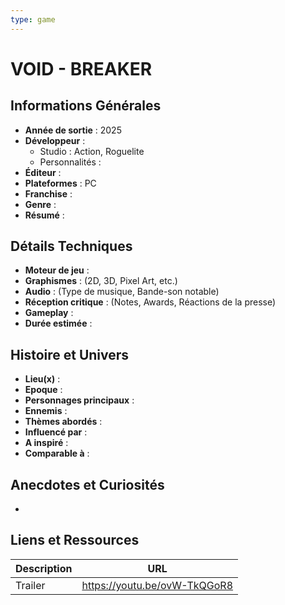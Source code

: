 ```yaml
---
type: game
---
```


# VOID - BREAKER

## Informations Générales

- **Année de sortie** : 2025
- **Développeur** : 
	- Studio : Action, Roguelite
	- Personnalités : 
- **Éditeur** : 
- **Plateformes** : PC
- **Franchise** : 
- **Genre** : 
- **Résumé** : 

## Détails Techniques
- **Moteur de jeu** : 
- **Graphismes** : (2D, 3D, Pixel Art, etc.)
- **Audio** : (Type de musique, Bande-son notable)
- **Réception critique** : (Notes, Awards, Réactions de la presse)
- **Gameplay** :
- **Durée estimée** : 

## Histoire et Univers
- **Lieu(x)** : 
- **Epoque** : 
- **Personnages principaux** : 
- **Ennemis** :
- **Thèmes abordés** : 
- **Influencé par** :
- **A inspiré** : 
- **Comparable à** :
## Anecdotes et Curiosités
- 
## Liens et Ressources

| Description | URL                          |
| ----------- | ---------------------------- |
| Trailer     | https://youtu.be/ovW-TkQGoR8 |
